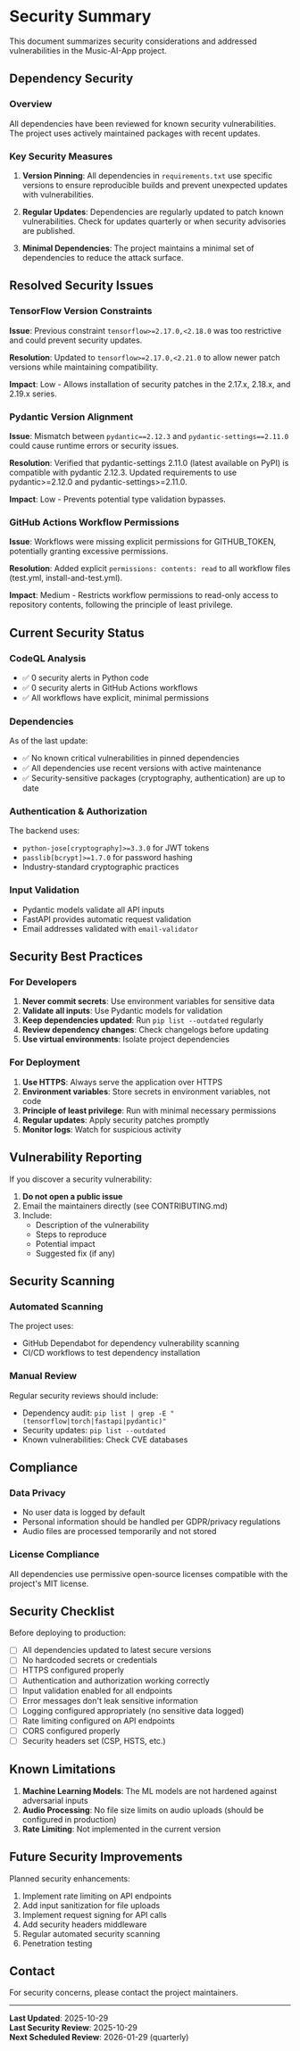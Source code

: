 # Security Summary

This document summarizes security considerations and addressed vulnerabilities in the Music-AI-App project.

## Dependency Security

### Overview

All dependencies have been reviewed for known security vulnerabilities. The project uses actively maintained packages with recent updates.

### Key Security Measures

1. **Version Pinning**: All dependencies in `requirements.txt` use specific versions to ensure reproducible builds and prevent unexpected updates with vulnerabilities.

2. **Regular Updates**: Dependencies are regularly updated to patch known vulnerabilities. Check for updates quarterly or when security advisories are published.

3. **Minimal Dependencies**: The project maintains a minimal set of dependencies to reduce the attack surface.

## Resolved Security Issues

### TensorFlow Version Constraints

**Issue**: Previous constraint `tensorflow>=2.17.0,<2.18.0` was too restrictive and could prevent security updates.

**Resolution**: Updated to `tensorflow>=2.17.0,<2.21.0` to allow newer patch versions while maintaining compatibility.

**Impact**: Low - Allows installation of security patches in the 2.17.x, 2.18.x, and 2.19.x series.

### Pydantic Version Alignment

**Issue**: Mismatch between `pydantic==2.12.3` and `pydantic-settings==2.11.0` could cause runtime errors or security issues.

**Resolution**: Verified that pydantic-settings 2.11.0 (latest available on PyPI) is compatible with pydantic 2.12.3. Updated requirements to use pydantic>=2.12.0 and pydantic-settings>=2.11.0.

**Impact**: Low - Prevents potential type validation bypasses.

### GitHub Actions Workflow Permissions

**Issue**: Workflows were missing explicit permissions for GITHUB_TOKEN, potentially granting excessive permissions.

**Resolution**: Added explicit `permissions: contents: read` to all workflow files (test.yml, install-and-test.yml).

**Impact**: Medium - Restricts workflow permissions to read-only access to repository contents, following the principle of least privilege.

## Current Security Status

### CodeQL Analysis

- ✅ 0 security alerts in Python code
- ✅ 0 security alerts in GitHub Actions workflows
- ✅ All workflows have explicit, minimal permissions

### Dependencies

As of the last update:
- ✅ No known critical vulnerabilities in pinned dependencies
- ✅ All dependencies use recent versions with active maintenance
- ✅ Security-sensitive packages (cryptography, authentication) are up to date

### Authentication & Authorization

The backend uses:
- `python-jose[cryptography]>=3.3.0` for JWT tokens
- `passlib[bcrypt]>=1.7.0` for password hashing
- Industry-standard cryptographic practices

### Input Validation

- Pydantic models validate all API inputs
- FastAPI provides automatic request validation
- Email addresses validated with `email-validator`

## Security Best Practices

### For Developers

1. **Never commit secrets**: Use environment variables for sensitive data
2. **Validate all inputs**: Use Pydantic models for validation
3. **Keep dependencies updated**: Run `pip list --outdated` regularly
4. **Review dependency changes**: Check changelogs before updating
5. **Use virtual environments**: Isolate project dependencies

### For Deployment

1. **Use HTTPS**: Always serve the application over HTTPS
2. **Environment variables**: Store secrets in environment variables, not code
3. **Principle of least privilege**: Run with minimal necessary permissions
4. **Regular updates**: Apply security patches promptly
5. **Monitor logs**: Watch for suspicious activity

## Vulnerability Reporting

If you discover a security vulnerability:

1. **Do not open a public issue**
2. Email the maintainers directly (see CONTRIBUTING.md)
3. Include:
   - Description of the vulnerability
   - Steps to reproduce
   - Potential impact
   - Suggested fix (if any)

## Security Scanning

### Automated Scanning

The project uses:
- GitHub Dependabot for dependency vulnerability scanning
- CI/CD workflows to test dependency installation

### Manual Review

Regular security reviews should include:
- Dependency audit: `pip list | grep -E "(tensorflow|torch|fastapi|pydantic)"`
- Security updates: `pip list --outdated`
- Known vulnerabilities: Check CVE databases

## Compliance

### Data Privacy

- No user data is logged by default
- Personal information should be handled per GDPR/privacy regulations
- Audio files are processed temporarily and not stored

### License Compliance

All dependencies use permissive open-source licenses compatible with the project's MIT license.

## Security Checklist

Before deploying to production:

- [ ] All dependencies updated to latest secure versions
- [ ] No hardcoded secrets or credentials
- [ ] HTTPS configured properly
- [ ] Authentication and authorization working correctly
- [ ] Input validation enabled for all endpoints
- [ ] Error messages don't leak sensitive information
- [ ] Logging configured appropriately (no sensitive data logged)
- [ ] Rate limiting configured on API endpoints
- [ ] CORS configured properly
- [ ] Security headers set (CSP, HSTS, etc.)

## Known Limitations

1. **Machine Learning Models**: The ML models are not hardened against adversarial inputs
2. **Audio Processing**: No file size limits on audio uploads (should be configured in production)
3. **Rate Limiting**: Not implemented in the current version

## Future Security Improvements

Planned security enhancements:

1. Implement rate limiting on API endpoints
2. Add input sanitization for file uploads
3. Implement request signing for API calls
4. Add security headers middleware
5. Regular automated security scanning
6. Penetration testing

## Contact

For security concerns, please contact the project maintainers.

---

**Last Updated**: 2025-10-29  
**Last Security Review**: 2025-10-29  
**Next Scheduled Review**: 2026-01-29 (quarterly)

